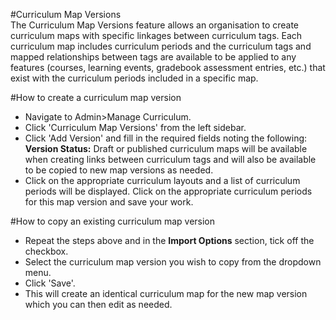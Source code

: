 #Curriculum Map Versions  
The Curriculum Map Versions feature allows an organisation to create curriculum maps with specific linkages between curriculum tags.  Each curriculum map includes curriculum periods and the curriculum tags and mapped relationships between tags are available to be applied to any features (courses, learning events, gradebook assessment entries, etc.) that exist with the curriculum periods included in a specific map.

#How to create a curriculum map version
* Navigate to Admin>Manage Curriculum.
* Click 'Curriculum Map Versions' from the left sidebar.
* Click 'Add Version' and fill in the required fields noting the following:  
**Version Status:** Draft or published curriculum maps will be available when creating links between curriculum tags and will also be available to be copied to new map versions as needed.
* Click on the appropriate curriculum layouts and a list of curriculum periods will be displayed.  Click on the appropriate curriculum periods for this map version and save your work.

#How to copy an existing curriculum map version
* Repeat the steps above and in the **Import Options** section, tick off the checkbox.
* Select the curriculum map version you wish to copy from the dropdown menu.
* Click 'Save'.  
* This will create an identical curriculum map for the new map version which you can then edit as needed.
